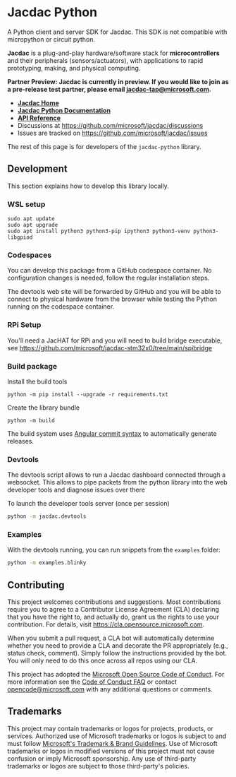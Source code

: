# Jacdac Python

A Python client and server SDK for Jacdac. This SDK is not compatible with micropython or circuit python.

**Jacdac** is a plug-and-play hardware/software stack
for **microcontrollers** and their peripherals (sensors/actuators),
with applications to rapid prototyping, making, and physical computing.

**Partner Preview: Jacdac is currently in preview. If you would like to join as a pre-release test partner, please email jacdac-tap@microsoft.com.**

-   **[Jacdac Home](https://aka.ms/jacdac/)**
-   **[Jacdac Python Documentation](https://microsoft.github.io/jacdac-docs/clients/python/)**
-   **[API Reference](https://jacdac-python.readthedocs.io/)**
-   Discussions at https://github.com/microsoft/jacdac/discussions
-   Issues are tracked on https://github.com/microsoft/jacdac/issues

The rest of this page is for developers of the `jacdac-python` library.

## Development

This section explains how to develop this library locally.

### WSL setup

```
sudo apt update
sudo apt upgrade
sudo apt install python3 python3-pip ipython3 python3-venv python3-libgpiod
```

### Codespaces

You can develop this package from a GitHub codespace container. 
No configuration changes is needed, follow the regular installation steps.

The devtools web site will be forwarded by GitHub and you will be able to connect to physical hardware
from the browser while testing the Python running on the codespace container. 

### RPi Setup

You'll need a JacHAT for RPi and you will need to build bridge executable,
see https://github.com/microsoft/jacdac-stm32x0/tree/main/spibridge

### Build package

Install the build tools

```
python -m pip install --upgrade -r requirements.txt
```

Create the library bundle

```
python -m build
```

The build system uses [Angular commit syntax](https://github.com/angular/angular.js/blob/master/DEVELOPERS.md#commits) to automatically generate releases.

### Devtools

The devtools script allows to run a Jacdac dashboard connected through a websocket. This allows
to pipe packets from the python library into the web developer tools and diagnose issues over there

To launch the developer tools server (once per session)

```bash
python -m jacdac.devtools
```

### Examples

With the devtools running, you can run snippets from the `examples` folder:

```bash
python -m examples.blinky
```

## Contributing

This project welcomes contributions and suggestions. Most contributions require you to agree to a
Contributor License Agreement (CLA) declaring that you have the right to, and actually do, grant us
the rights to use your contribution. For details, visit https://cla.opensource.microsoft.com.

When you submit a pull request, a CLA bot will automatically determine whether you need to provide
a CLA and decorate the PR appropriately (e.g., status check, comment). Simply follow the instructions
provided by the bot. You will only need to do this once across all repos using our CLA.

This project has adopted the [Microsoft Open Source Code of Conduct](https://opensource.microsoft.com/codeofconduct/).
For more information see the [Code of Conduct FAQ](https://opensource.microsoft.com/codeofconduct/faq/) or
contact [opencode@microsoft.com](mailto:opencode@microsoft.com) with any additional questions or comments.

## Trademarks

This project may contain trademarks or logos for projects, products, or services. Authorized use of Microsoft
trademarks or logos is subject to and must follow
[Microsoft's Trademark & Brand Guidelines](https://www.microsoft.com/en-us/legal/intellectualproperty/trademarks/usage/general).
Use of Microsoft trademarks or logos in modified versions of this project must not cause confusion or imply Microsoft sponsorship.
Any use of third-party trademarks or logos are subject to those third-party's policies.
